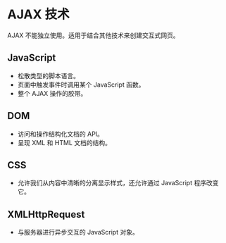 # AJAX 技术

AJAX 不能独立使用。适用于结合其他技术来创建交互式网页。

## JavaScript

- 松散类型的脚本语言。
- 页面中触发事件时调用某个 JavaScript 函数。
- 整个 AJAX 操作的胶带。

## DOM

- 访问和操作结构化文档的 API。
- 呈现 XML 和 HTML 文档的结构。

## CSS

- 允许我们从内容中清晰的分离显示样式，还允许通过 JavaScript 程序改变它。

## XMLHttpRequest

- 与服务器进行异步交互的 JavaScript 对象。